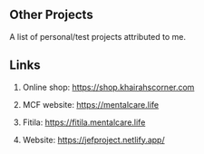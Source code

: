 ## Other Projects

A list of personal/test projects attributed to me.

## Links
1. Online shop: https://shop.khairahscorner.com

2. MCF website: https://mentalcare.life

3. Fitila: https://fitila.mentalcare.life

4. Website: https://jefproject.netlify.app/

